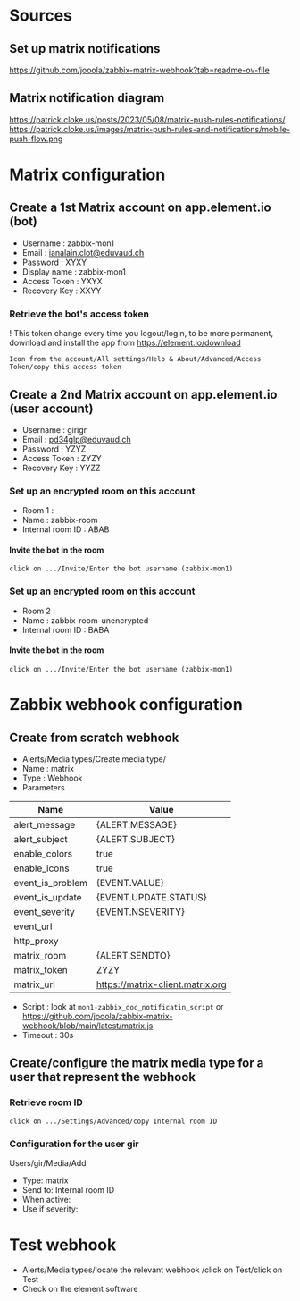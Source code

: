 # Sources
## Set up matrix notifications
https://github.com/jooola/zabbix-matrix-webhook?tab=readme-ov-file
## Matrix notification diagram
https://patrick.cloke.us/posts/2023/05/08/matrix-push-rules-notifications/
https://patrick.cloke.us/images/matrix-push-rules-and-notifications/mobile-push-flow.png

# Matrix configuration

## Create a 1st Matrix account on app.element.io (bot)
- Username : zabbix-mon1
- Email : ianalain.clot@eduvaud.ch
- Password : XYXY
- Display name : zabbix-mon1
- Access Token : YXYX
- Recovery Key : XXYY

### Retrieve the bot's access token
! This token change every time you logout/login, to be more permanent, download and install the app from https://element.io/download
```
Icon from the account/All settings/Help & About/Advanced/Access Token/copy this access token
```

## Create a 2nd Matrix account on app.element.io (user account)
- Username : girigr
- Email : pd34glp@eduvaud.ch
- Password : YZYZ
- Access Token : ZYZY
- Recovery Key : YYZZ

### Set up an encrypted room on this account
- Room 1 :
- Name : zabbix-room
- Internal room ID : ABAB

#### Invite the bot in the room
```
click on .../Invite/Enter the bot username (zabbix-mon1)
```

### Set up an encrypted room on this account
- Room 2 :
- Name : zabbix-room-unencrypted
- Internal room ID : BABA

#### Invite the bot in the room
```
click on .../Invite/Enter the bot username (zabbix-mon1)
```

# Zabbix webhook configuration

## Create from scratch webhook
- Alerts/Media types/Create media type/
- Name : matrix
- Type : Webhook
- Parameters

|Name|Value|
|---|---|
|alert_message|{ALERT.MESSAGE}|
|alert_subject|{ALERT.SUBJECT}|
|enable_colors|true|
|enable_icons|true|
|event_is_problem|{EVENT.VALUE}|
|event_is_update|{EVENT.UPDATE.STATUS}|
|event_severity|{EVENT.NSEVERITY}|
|event_url||
|http_proxy||
|matrix_room|{ALERT.SENDTO}|
|matrix_token|ZYZY|
|matrix_url|https://matrix-client.matrix.org|
- Script : look at `mon1-zabbix_doc_notificatin_script` or https://github.com/jooola/zabbix-matrix-webhook/blob/main/latest/matrix.js
- Timeout : 30s

## Create/configure the matrix media type for a user that represent the webhook
### Retrieve room ID
```
click on .../Settings/Advanced/copy Internal room ID
```
### Configuration for the user gir
Users/gir/Media/Add
- Type: matrix
- Send to: Internal room ID
- When active: <default choices>
- Use if severity: <default choices>

# Test webhook
- Alerts/Media types/locate the relevant webhook <matrix>/click on Test/click on Test
- Check on the element software
